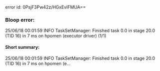 error id: 0PsjF3Pw42z/HGxEvlFMUA==
### Bloop error:

25/06/18 00:01:59 INFO TaskSetManager: Finished task 0.0 in stage 20.0 (TID 16) in 7 ms on hpomen (executor driver) (1/1)
#### Short summary: 

25/06/18 00:01:59 INFO TaskSetManager: Finished task 0.0 in stage 20.0 (TID 16) in 7 ms on hpomen (e...